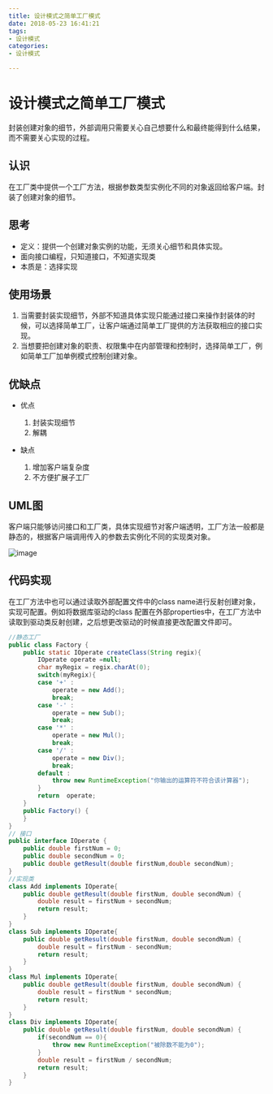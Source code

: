 ```yaml
---
title: 设计模式之简单工厂模式
date: 2018-05-23 16:41:21
tags:
- 设计模式
categories:
- 设计模式

---
```


#  设计模式之简单工厂模式

封装创建对象的细节，外部调用只需要关心自己想要什么和最终能得到什么结果，而不需要关心实现的过程。

<!--more-->

## 认识

在工厂类中提供一个工厂方法，根据参数类型实例化不同的对象返回给客户端。封装了创建对象的细节。

## 思考

- 定义：提供一个创建对象实例的功能，无须关心细节和具体实现。
- 面向接口编程，只知道接口，不知道实现类
- 本质是：选择实现

## 使用场景

1. 当需要封装实现细节，外部不知道具体实现只能通过接口来操作封装体的时候，可以选择简单工厂，让客户端通过简单工厂提供的方法获取相应的接口实现。
2. 当想要把创建对象的职责、权限集中在内部管理和控制时，选择简单工厂，例如简单工厂加单例模式控制创建对象。

## 优缺点

- 优点
  1. 封装实现细节
  2. 解耦

- 缺点
  1. 增加客户端复杂度
  2. 不方便扩展子工厂

## UML图

客户端只能够访问接口和工厂类，具体实现细节对客户端透明，工厂方法一般都是静态的，根据客户端调用传入的参数去实例化不同的实现类对象。

![image](https://image-1257941127.cos.ap-beijing.myqcloud.com/deMode20.png)

## 代码实现

在工厂方法中也可以通过读取外部配置文件中的class name进行反射创建对象，实现可配置。例如将数据库驱动的class 配置在外部properties中，在工厂方法中读取到驱动类反射创建，之后想更改驱动的时候直接更改配置文件即可。

```java
//静态工厂
public class Factory {
    public static IOperate createClass(String regix){
        IOperate operate =null;
        char myRegix = regix.charAt(0);
        switch(myRegix){
        case '+' :
            operate = new Add();
            break;
        case '-' :
            operate = new Sub();
            break;
        case '*' :
            operate = new Mul();
            break;
        case '/' :
            operate = new Div();
            break;
        default :
            throw new RuntimeException("你输出的运算符不符合该计算器");
        }
        return  operate;
    }
    public Factory() {
    }
}
// 接口
public interface IOperate {
    public double firstNum = 0;
    public double secondNum = 0;
    public double getResult(double firstNum,double secondNum);
}
//实现类
class Add implements IOperate{
    public double getResult(double firstNum, double secondNum) {
        double result = firstNum + secondNum;
        return result;
    }
}
class Sub implements IOperate{
    public double getResult(double firstNum, double secondNum) {
        double result = firstNum - secondNum;
        return result;
    }
}
class Mul implements IOperate{
    public double getResult(double firstNum, double secondNum) {
        double result = firstNum * secondNum;
        return result;
    }
}
class Div implements IOperate{
    public double getResult(double firstNum, double secondNum) {
        if(secondNum == 0){
            throw new RuntimeException("被除数不能为0");
        }
        double result = firstNum / secondNum;
        return result;
    }
}
```

